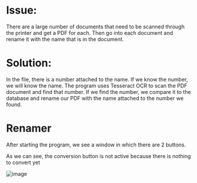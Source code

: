 # Issue:
There are a large number of documents that need to be scanned through the printer and get a PDF for each.
Then go into each document and rename it with the name that is in the document. 

# Solution:
In the file, there is a number attached to the name. If we know the number, we will know the name. The program uses Tesseract OCR to scan the PDF document and find that number. If we find the number, we compare it to the database and rename our PDF with the name attached to the number we found.

# Renamer

After starting the program, we see a window in which there are 2 buttons.

As we can see, the conversion button is not active because there is nothing to convert yet

![image](https://github.com/Artur-Gorevyi/Scan-and-Rename-PDF/assets/108293399/845ad435-0d56-44ca-a17a-b3a72168b361)
